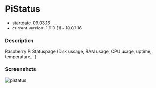 # PiStatus

- startdate: 09.03.16
- current version: 1.0.0 (1) - 18.03.16

### Description

Raspberry Pi Statuspage (Disk ussage, RAM usage, CPU usage, uptime, temperature,...)

### Screenshots

![pistatus](https://cloud.githubusercontent.com/assets/16324894/19945173/3bebb7c6-a13f-11e6-88e6-15708ef03642.png)
